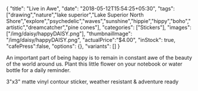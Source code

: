 {
  "title": "Live in Awe",
  "date": "2018-05-12T15:54:25+05:30",
  "tags": ["drawing","nature","lake superior","Lake Superior North Shore","explore","psychedelic","waves","sunshine","hippie","hippy","boho","artistic","dreamcatcher","pine cones"],
  "categories": ["Stickers"],
  "images": ["/img/daisy/happyDAISY.png"],
  "thumbnailImage": "/img/daisy/happyDAISY.png",
  "actualPrice":"$4.00",
  "inStock": true,
  "cafePress":false,
  "options": {},
  "variants": []
}



An important part of being happy is to remain in constant awe of the beauty of the world around us. Plant this little flower on your notebook or water bottle for a daily reminder.

3"x3" matte vinyl contour sticker, weather resistant & adventure ready
